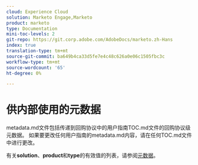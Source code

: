 ```yaml
---
cloud: Experience Cloud
solution: Marketo Engage,Marketo
product: marketo
type: Documentation
mini-toc-levels: 2
git-repo: https://git.corp.adobe.com/AdobeDocs/marketo.zh-Hans
index: true
translation-type: tm+mt
source-git-commit: ba649b4ca33d5fe7e4c48c626a0e06c1505fbc3c
workflow-type: tm+mt
source-wordcount: '65'
ht-degree: 0%

---
```



# 供内部使用的元数据

metadata.md文件包括传递到回购协议中的用户指南TOC.md文件的回购协议级元数据。 如果要更改任何用户指南的metadata.md内容，请在任何TOC.md文件中进行更改。

有关&#x200B;**solution**、**product**&#x200B;和&#x200B;**type**&#x200B;的有效值的列表，请参阅[元数据](https://experienceleague.adobe.com/docs/authoring-guide-exl/using/editing/user-guide-setup/metadata.html?lang=en)。
